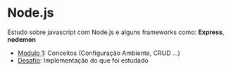 # Node.js

Estudo sobre javascript com Node.js e alguns frameworks como: **Express**, **nodemon**

- [Modulo 1](Modulo%201): Conceitos (Configuração Ambiente, CRUD ...)
- [Desafio](Desafio): Implementação do que foi estudado

